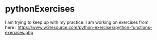 # pythonExercises
I am trying to keep up with my practice. I am working on exercises from here : https://www.w3resource.com/python-exercises/python-functions-exercises.php

